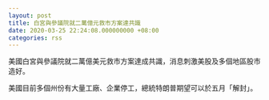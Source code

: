 ```yaml
---
layout: post
title: 白宮與參議院就二萬億元救市方案達共識
date: 2020-03-25 22:24:08.000000000 +08:00
categories: rss
---
```


美國白宮與參議院就二萬億美元救市方案達成共識，消息刺激美股及多個地區股市造好。

美國目前多個州份有大量工廠、企業停工，總統特朗普期望可以於五月「解封」。
